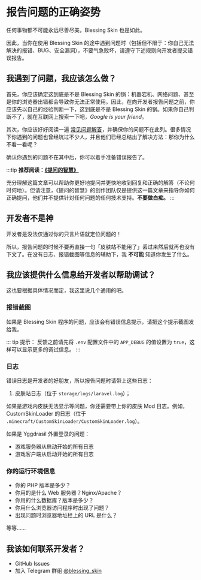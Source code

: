 # 报告问题的正确姿势

任何事物都不可能永远尽善尽美，Blessing Skin 也是如此。

因此，当你在使用 Blessing Skin 的途中遇到问题时（包括但不限于：你自己无法解决的报错、BUG、安全漏洞），不要气急败坏，请遵守下述规则向开发者提交错误报告。

## 我遇到了问题，我应该怎么做？

首先，你应该确定这到底是不是 Blessing Skin 的锅：机器宕机、网络问题、甚至是你的浏览器出错都会导致你无法正常使用。因此，在向开发者报告问题之前，你应该先以自己的经验判断一下，这到底是不是 Blessing Skin 的锅。如果你自己判断不了，就在互联网上搜索一下吧，_Google is your friend_。

其次，你应该好好阅读一遍 [常见问题解答](/faq.md)，并确保你的问题不在此列。很多情况下你遇到的问题也曾经坑过不少人，并且他们已经总结出了解决方法：那你为什么不看一看呢？

确认你遇到的问题不在其中后，你可以着手准备错误报告了。

:::tip
**推荐阅读：[《提问的智慧》](https://github.com/ryanhanwu/How-To-Ask-Questions-The-Smart-Way/blob/master/README-zh_CN.md)**

充分理解这篇文章可以帮助你更好地提问并更快地收到回复和正确的解答（不论何时何地）。但请注意，《提问的智慧》的创作团队仅是提供这一篇文章来指导你如何正确提问，他们并不提供针对任何问题的任何技术支持。**不要做白痴。**
:::

## 开发者不是神

开发者是没法仅通过你的只言片语就定位问题的！

所以，报告问题的时候不要再直接一句「皮肤站不能用了」丢过来然后就再也没有下文了。在没有日志、报错截图等信息的辅助下，我 **不可能** 知道你发生了什么。

## 我应该提供什么信息给开发者以帮助调试？

这也要根据具体情况而定，我这里说几个通用的吧。

### 报错截图

如果是 Blessing Skin 程序的问题，应该会有错误信息提示，请把这个提示截图发给我。

::: tip 提示：
反馈之前请先将 `.env` 配置文件中的 `APP_DEBUG` 的值设置为 `true`，这样可以显示更多的调试信息。
:::

### 日志

错误日志是开发者的好朋友，所以报告问题时请带上这些日志：

1. 皮肤站日志（位于 `storage/logs/laravel.log`）；

如果是游戏内皮肤无法显示等问题，你还需要带上你的皮肤 Mod 日志。例如，CustomSkinLoader 的日志（位于 `.minecraft/CustomSkinLoader/CustomSkinLoader.log`）。

如果是 Yggdrasil 外置登录的问题：

- 游戏服务器从启动开始的所有日志
- 游戏客户端从启动开始的所有日志

### 你的运行环境信息

- 你的 PHP 版本是多少？
- 你用的是什么 Web 服务器？Nginx/Apache？
- 你用的什么数据库？版本是多少？
- 你用什么浏览器访问程序时出现了问题？
- 出现问题时浏览器地址栏上的 URL 是什么？

等等……

## 我该如何联系开发者？

- GitHub Issues
- 加入 Telegram 群组 [@blessing_skin](https://t.me/blessing_skin)

